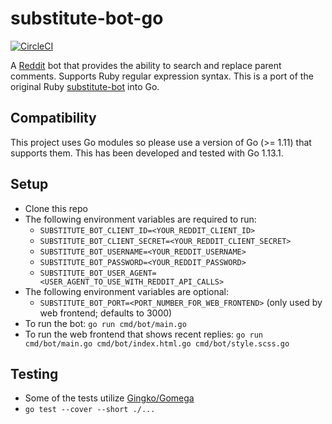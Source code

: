 # substitute-bot-go

[![CircleCI](https://circleci.com/gh/anirbanmu/substitute-bot-go.svg?style=shield)](https://circleci.com/gh/anirbanmu/substitute-bot-go)

A [Reddit](https://www.reddit.com/) bot that provides the ability to search and replace parent comments. Supports Ruby regular expression syntax. This is a port of the original Ruby [substitute-bot](https://github.com/anirbanmu/substitute-bot) into Go.

## Compatibility
This project uses Go modules so please use a version of Go (>= 1.11) that supports them. This has been developed and tested with Go 1.13.1.

## Setup
- Clone this repo
- The following environment variables are required to run:
  - `SUBSTITUTE_BOT_CLIENT_ID=<YOUR_REDDIT_CLIENT_ID>`
  - `SUBSTITUTE_BOT_CLIENT_SECRET=<YOUR_REDDIT_CLIENT_SECRET>`
  - `SUBSTITUTE_BOT_USERNAME=<YOUR_REDDIT_USERNAME>`
  - `SUBSTITUTE_BOT_PASSWORD=<YOUR_REDDIT_PASSWORD>`
  - `SUBSTITUTE_BOT_USER_AGENT=<USER_AGENT_TO_USE_WITH_REDDIT_API_CALLS>`
- The following environment variables are optional:
  - `SUBSTITUTE_BOT_PORT=<PORT_NUMBER_FOR_WEB_FRONTEND>` (only used by web frontend; defaults to 3000)
- To run the bot: `go run cmd/bot/main.go`
- To run the web frontend that shows recent replies: `go run cmd/bot/main.go cmd/bot/index.html.go cmd/bot/style.scss.go`

## Testing
- Some of the tests utilize [Gingko/Gomega](https://onsi.github.io/ginkgo/)
- `go test --cover --short ./...`
